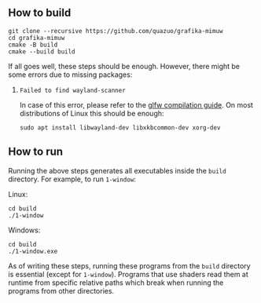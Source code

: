 ## How to build

```shell
git clone --recursive https://github.com/quazuo/grafika-mimuw
cd grafika-mimuw
cmake -B build
cmake --build build
```

If all goes well, these steps should be enough. However, there might be some errors due to missing packages:

1. `Failed to find wayland-scanner`

   In case of this error, please refer to the [glfw compilation guide](https://www.glfw.org/docs/latest/compile_guide.html#compile_deps_wayland). On most distributions of Linux this should be enough:

    ```shell
    sudo apt install libwayland-dev libxkbcommon-dev xorg-dev
    ```
   
## How to run

Running the above steps generates all executables inside the `build` directory. For example, to run `1-window`:

Linux:
```shell
cd build
./1-window
```

Windows:
```shell
cd build
./1-window.exe
```

As of writing these steps, running these programs from the `build` directory is essential (except for `1-window`). Programs that use shaders read them at runtime from specific relative paths which break when running the programs from other directories.
